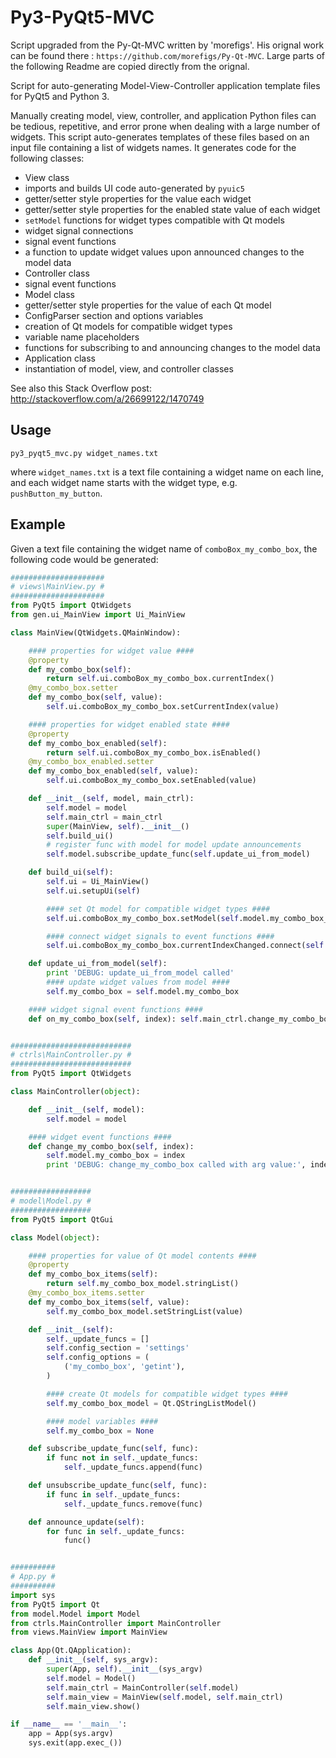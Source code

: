 Py3-PyQt5-MVC
========

Script upgraded from the Py-Qt-MVC written by 'morefigs'. His orignal work can be found there : `https://github.com/morefigs/Py-Qt-MVC`. Large parts of the following Readme are copied directly from the orignal. 

Script for auto-generating Model-View-Controller application template files for PyQt5 and Python 3.

Manually creating model, view, controller, and application Python files can be tedious, repetitive, and error prone when dealing with a large number of widgets. This script auto-generates templates of these files based on an input file containing a list of widgets names. It generates code for the following classes:
- View class
 - imports and builds UI code auto-generated by `pyuic5`
 - getter/setter style properties for the value each widget
 - getter/setter style properties for the enabled state value of each widget
 - `setModel` functions for widget types compatible with Qt models
 - widget signal connections
 - signal event functions
 - a function to update widget values upon announced changes to the model data
- Controller class
 - signal event functions
- Model class
 - getter/setter style properties for the value of each Qt model
 - ConfigParser section and options variables
 - creation of Qt models for compatible widget types
 - variable name placeholders
 - functions for subscribing to and announcing changes to the model data
- Application class
 - instantiation of model, view, and controller classes

See also this Stack Overflow post: http://stackoverflow.com/a/26699122/1470749

Usage
-----

`py3_pyqt5_mvc.py widget_names.txt`

where `widget_names.txt` is a text file containing a widget name on each line, and each widget name starts with the widget type, e.g. `pushButton_my_button`.

Example
-------

Given a text file containing the widget name of `comboBox_my_combo_box`, the following code would be generated:

```python
#####################
# views\MainView.py #
#####################
from PyQt5 import QtWidgets
from gen.ui_MainView import Ui_MainView

class MainView(QtWidgets.QMainWindow):

    #### properties for widget value ####
    @property
    def my_combo_box(self):
        return self.ui.comboBox_my_combo_box.currentIndex()
    @my_combo_box.setter
    def my_combo_box(self, value):
        self.ui.comboBox_my_combo_box.setCurrentIndex(value)

    #### properties for widget enabled state ####
    @property
    def my_combo_box_enabled(self):
        return self.ui.comboBox_my_combo_box.isEnabled()
    @my_combo_box_enabled.setter
    def my_combo_box_enabled(self, value):
        self.ui.comboBox_my_combo_box.setEnabled(value)

    def __init__(self, model, main_ctrl):
        self.model = model
        self.main_ctrl = main_ctrl
        super(MainView, self).__init__()
        self.build_ui()
        # register func with model for model update announcements
        self.model.subscribe_update_func(self.update_ui_from_model)

    def build_ui(self):
        self.ui = Ui_MainView()
        self.ui.setupUi(self)

        #### set Qt model for compatible widget types ####
        self.ui.comboBox_my_combo_box.setModel(self.model.my_combo_box_model)

        #### connect widget signals to event functions ####
        self.ui.comboBox_my_combo_box.currentIndexChanged.connect(self.on_my_combo_box)

    def update_ui_from_model(self):
        print 'DEBUG: update_ui_from_model called'
        #### update widget values from model ####
        self.my_combo_box = self.model.my_combo_box

    #### widget signal event functions ####
    def on_my_combo_box(self, index): self.main_ctrl.change_my_combo_box(index)


###########################
# ctrls\MainController.py #
###########################
from PyQt5 import QtWidgets

class MainController(object):

    def __init__(self, model):
        self.model = model

    #### widget event functions ####
    def change_my_combo_box(self, index):
        self.model.my_combo_box = index
        print 'DEBUG: change_my_combo_box called with arg value:', index


##################
# model\Model.py #
##################
from PyQt5 import QtGui

class Model(object):

    #### properties for value of Qt model contents ####
    @property
    def my_combo_box_items(self):
        return self.my_combo_box_model.stringList()
    @my_combo_box_items.setter
    def my_combo_box_items(self, value):
        self.my_combo_box_model.setStringList(value)

    def __init__(self):
        self._update_funcs = []
        self.config_section = 'settings'
        self.config_options = (
            ('my_combo_box', 'getint'),
        )

        #### create Qt models for compatible widget types ####
        self.my_combo_box_model = Qt.QStringListModel()

        #### model variables ####
        self.my_combo_box = None

    def subscribe_update_func(self, func):
        if func not in self._update_funcs:
            self._update_funcs.append(func)

    def unsubscribe_update_func(self, func):
        if func in self._update_funcs:
            self._update_funcs.remove(func)

    def announce_update(self):
        for func in self._update_funcs:
            func()


##########
# App.py #
##########
import sys
from PyQt5 import Qt
from model.Model import Model
from ctrls.MainController import MainController
from views.MainView import MainView

class App(Qt.QApplication):
    def __init__(self, sys_argv):
        super(App, self).__init__(sys_argv)
        self.model = Model()
        self.main_ctrl = MainController(self.model)
        self.main_view = MainView(self.model, self.main_ctrl)
        self.main_view.show()

if __name__ == '__main__':
    app = App(sys.argv)
    sys.exit(app.exec_())




```
